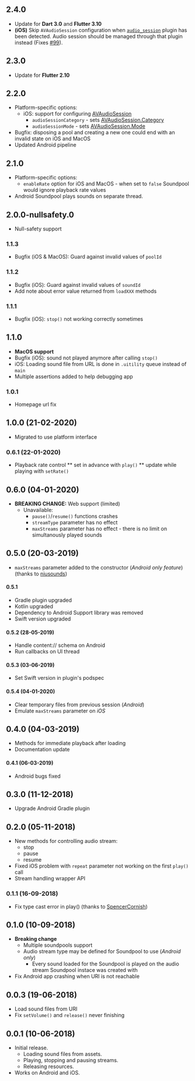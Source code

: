 ## 2.4.0
* Update for **Dart 3.0** and **Flutter 3.10**
* **(iOS)** Skip `AVAudioSession` configuration when [`audio_session`](https://pub.dev/packages/audio_session) plugin has been detected. Audio session should be managed through that plugin instead (Fixes [#99](https://github.com/ukasz123/soundpool/pull/99)).
## 2.3.0
* Update for **Flutter 2.10**
## 2.2.0
* Platform-specific options:
    - iOS: support for configuring [AVAudioSession](https://developer.apple.com/library/archive/documentation/Audio/Conceptual/AudioSessionProgrammingGuide/AudioSessionCategoriesandModes/AudioSessionCategoriesandModes.html#//apple_ref/doc/uid/TP40007875-CH10)
        - `audioSessionCategory` - sets [AVAudioSession.Category](https://developer.apple.com/documentation/avfaudio/avaudiosession/category)
        - `audioSessionMode` - sets [AVAudioSession.Mode](https://developer.apple.com/documentation/avfaudio/avaudiosession/mode)
* Bugfix: disposing a pool and creating a new one could end with an invalid state on iOS and MacOS
* Updated Android pipeline

## 2.1.0
* Platform-specific options:
    - `enableRate` option for iOS and MacOS - when set to `false` Soundpool would ignore playback rate values
* Android Soundpool plays sounds on separate thread.

## 2.0.0-nullsafety.0
* Null-safety support

### 1.1.3
* Bugfix (iOS & MacOS): Guard against invalid values of `poolId`

### 1.1.2
* Bugfix (iOS): Guard against invalid values of `soundId`
* Add note about error value returned from `loadXXX` methods

### 1.1.1
* Bugfix (iOS): `stop()` not working correctly sometimes

## 1.1.0
* **MacOS support**
* Bugfix (iOS): sound not played anymore after calling `stop()`
* iOS: Loading sound file from URL is done in `.uitility` queue instead of `main`
* Multiple assertions added to help debugging app

### 1.0.1
* Homepage url fix
## 1.0.0 (21-02-2020)
* Migrated to use platform interface

### 0.6.1 (22-01-2020)
* Playback rate control
** set in advance with `play()`
** update while playing with `setRate()`

## 0.6.0 (04-01-2020)
* **BREAKING CHANGE:** Web support (limited)
    * Unavailable:
        * `pause()`/`resume()` functions crashes
        * `streamType` parameter has no effect
        * `maxStreams` parameter has no effect - there is no limit on simultanously played sounds

## 0.5.0 (20-03-2019)
* `maxStreams` parameter added to the constructor (_Android only feature_)
(thanks to [niusounds](https://github.com/niusounds))
#### 0.5.1
* Gradle plugin upgraded
* Kotlin upgraded
* Dependency to Android Support library was removed
* Swift version upgraded
#### 0.5.2 (28-05-2019)
* Handle content:// schema on Android
* Run callbacks on UI thread
#### 0.5.3 (03-06-2019)
* Set Swift version in plugin's podspec
#### 0.5.4 (04-01-2020)
* Clear temporary files from previous session (_Android_)
* Emulate `maxStreams` parameter on _iOS_

## 0.4.0 (04-03-2019)
* Methods for immediate playback after loading
* Documentation update
#### 0.4.1 (06-03-2019)
* Android bugs fixed

## 0.3.0 (11-12-2018)
* Upgrade Android Gradle plugin

## 0.2.0 (05-11-2018)
* New methods for controlling audio stream:
    * stop
    * pause
    * resume
* Fixed iOS problem with `repeat` parameter not working on the first `play()` call
* Stream handling wrapper API

### 0.1.1 (16-09-2018)
* Fix type cast error in play() (thanks to [SpencerCornish](https://github.com/SpencerCornish))

## 0.1.0 (10-09-2018)
* **Breaking change**
    * Multiple soundpools support
    * Audio stream type may be defined for Soundpool to use (_Android only_)
        * Every sound loaded for the Soundpool is played on the audio stream Soundpool instace was created with
* Fix Android app crashing when URI is not reachable

## 0.0.3 (19-06-2018)
* Load sound files from URI
* Fix `setVolume()` and `release()` never finishing

## 0.0.1 (10-06-2018)

* Initial release.
    * Loading sound files from assets.
    * Playing, stopping and pausing streams.
    * Releasing resources.
* Works on Android and iOS.
